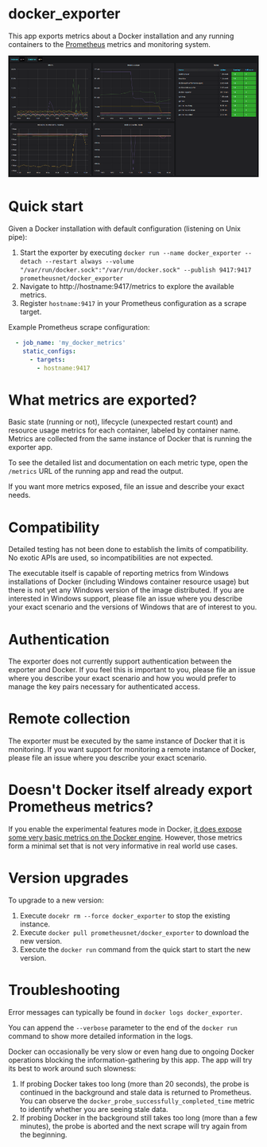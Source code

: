 # docker_exporter

This app exports metrics about a Docker installation and any running containers to the [Prometheus](https://prometheus.io) metrics and monitoring system.

![](Screenshot.png)

# Quick start

Given a Docker installation with default configuration (listening on Unix pipe):

1. Start the exporter by executing `docker run --name docker_exporter --detach --restart always --volume "/var/run/docker.sock":"/var/run/docker.sock" --publish 9417:9417 prometheusnet/docker_exporter`
1. Navigate to http://hostname:9417/metrics to explore the available metrics.
1. Register `hostname:9417` in your Prometheus configuration as a scrape target.

Example Prometheus scrape configuration:

```yaml
  - job_name: 'my_docker_metrics'
    static_configs:
      - targets:
        - hostname:9417
```

# What metrics are exported?

Basic state (running or not), lifecycle (unexpected restart count) and resource usage metrics for each container, labeled by container name. Metrics are collected from the same instance of Docker that is running the exporter app.

To see the detailed list and documentation on each metric type, open the `/metrics` URL of the running app and read the output.

If you want more metrics exposed, file an issue and describe your exact needs.

# Compatibility

Detailed testing has not been done to establish the limits of compatibility. No exotic APIs are used, so incompatibilities are not expected.

The executable itself is capable of reporting metrics from Windows installations of Docker (including Windows container resource usage) but there is not yet any Windows version of the image distributed. If you are interested in Windows support, please file an issue where you describe your exact scenario and the versions of Windows that are of interest to you.

# Authentication

The exporter does not currently support authentication between the exporter and Docker. If you feel this is important to you, please file an issue where you describe your exact scenario and how you would prefer to manage the key pairs necessary for authenticated access.

# Remote collection

The exporter must be executed by the same instance of Docker that it is monitoring. If you want support for monitoring a remote instance of Docker, please file an issue where you describe your exact scenario.

# Doesn't Docker itself already export Prometheus metrics?

If you enable the experimental features mode in Docker, [it does expose some very basic metrics on the Docker engine](https://docs.docker.com/config/thirdparty/prometheus/). However, those metrics form a minimal set that is not very informative in real world use cases.

# Version upgrades

To upgrade to a new version:

1. Execute `docekr rm --force docker_exporter` to stop the existing instance.
1. Execute `docker pull prometheusnet/docker_exporter` to download the new version.
1. Execute the `docker run` command from the quick start to start the new version.

# Troubleshooting

Error messages can typically be found in `docker logs docker_exporter`.

You can append the `--verbose` parameter to the end of the `docker run` command to show more detailed information in the logs.

Docker can occasionally be very slow or even hang due to ongoing Docker operations blocking the information-gathering by this app. The app will try its best to work around such slowness:

1. If probing Docker takes too long (more than 20 seconds), the probe is continued in the background and stale data is returned to Prometheus. You can observe the `docker_probe_successfully_completed_time` metric to identify whether you are seeing stale data.
1. If probing Docker in the background still takes too long (more than a few minutes), the probe is aborted and the next scrape will try again from the beginning.